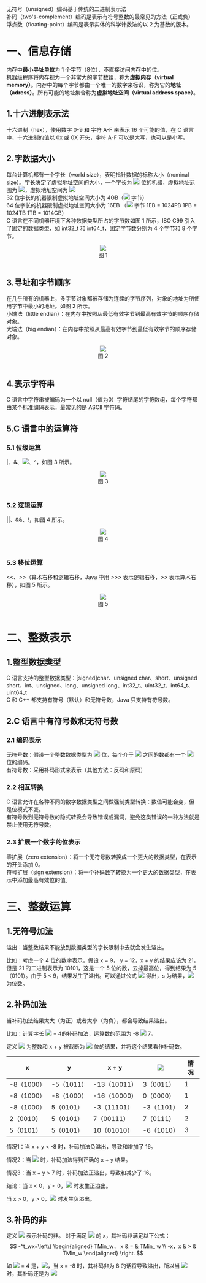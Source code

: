 无符号（unsigned）编码基于传统的二进制表示法<br/>
补码（two's-complement）编码是表示有符号整数的最常见的方法（正或负）<br/>
浮点数（floating-point）编码是表示实体的科学计数法的以 2 为基数的版本。<br/>

# 一、信息存储

内存中<strong>最小寻址单位</strong>为 1 个字节（8位），不直接访问内存中的位。<br/>
机器级程序将内存视为一个非常大的字节数组，称为<strong>虚拟内存（virtual memory）</strong>。内存中的每个字节都由一个唯一的数字来标识，称为它的<strong>地址（adress）</strong>。所有可能的地址集合称为<strong>虚拟地址空间（virtual address space）</strong>。

## 1.十六进制表示法
十六进制（hex），使用数字 0-9 和 字符 A-F 来表示 16 个可能的值，在 C 语言中，十六进制的值以 0x 或 0X 开头，字符 A-F 可以是大写，也可以是小写。 

## 2.字数据大小
每台计算机都有一个字长（world size），表明指针数据的标称大小（nominal size）。字长决定了虚拟地址空间的大小，一个字长为 <img src="https://latex.codecogs.com/gif.latex?w"/> 位的机器，虚拟地址范围为 <img src="https://latex.codecogs.com/gif.latex?0\sim2^w-1"/>，虚拟地址空间为 <img src="https://latex.codecogs.com/gif.latex?2^w"/><br/>
32 位字长的机器限制虚拟地址空间大小为 4GB（<img src="https://latex.codecogs.com/gif.latex?4\times10^9"/> 字节）<br/>
64 位字长的机器限制虚拟地址空间大小为 16EB （<img src="https://latex.codecogs.com/gif.latex?1.84\times10^9"/> 字节 1EB = 1024PB 1PB = 1024TB 1TB = 1014GB）<br/>
C 语言在不同机器环境下各种数据类型所占的字节数如图 1 所示，ISO C99 引入了固定的数据类型，如 int32_t 和 int64_t，固定字节数分别为 4 个字节和 8 个字节。<br>
<div align = "center">
    <img src="pics/0f21adce-8110-4e3a-9bbb-da3ba5ec46c7.png" /> </div>
<div align = "center"> 图 1 </div><br>

## 3.寻址和字节顺序
在几乎所有的机器上，多字节对象都被存储为连续的字节序列，对象的地址为所使用字节中最小的地址。如图 2 所示。<br/>
小端法（little endian）：在内存中按照从最低有效字节到最高有效字节的顺序存储对象。<br/>
大端法（big endian）：在内存中按照从最高有效字节到最低有效字节的顺序存储对象。<br/>
<div align = "center">
    <img src="pics/da544a4e-43b1-473a-a3e6-18ddef157f40.png" /> </div>
<div align = "center"> 图 2 </div><br>

## 4.表示字符串
C 语言中字符串被编码为一个以 null（值为0）字符结尾的字符数组，每个字符都由某个标准编码表示，最常见的是 ASCII 字符码。

## 5.C 语言中的运算符
### 5.1 位级运算
|、&、<img src="https://latex.codecogs.com/gif.latex?\sim"/>、^，如图 3 所示。
<div align = "center">
    <img src="pics/98555535-1961-4f03-ba1b-cdef50e1aaed.png" /> </div>
<div align = "center"> 图 3 </div><br>

### 5.2 逻辑运算
||、&&、!，如图 4 所示。<br/>
<div align = "center">
    <img src="pics/786273ae-85b7-4b35-8e94-58d5b518e5a1.png" /> </div>
<div align = "center"> 图 4 </div><br>

### 5.3 移位运算
<<、>>（算术右移和逻辑右移，Java 中用 >>> 表示逻辑右移，>> 表示算术右移），如图 5 所示。
<div align = "center">
    <img src="pics/a148e74e-89cf-4ced-aa38-e4cace7d6b17.png" /> </div>
<div align = "center"> 图 5 </div><br>

# 二、整数表示

## 1.整型数据类型
C 语言支持的整型数据类型：[signed]char、unsigned char、short、unsigned short、int、unsigned、long、unsigned long、int32_t、uint32_t、int64_t、uint64_t <br/>
C 和 C++ 都支持有符号（默认）和无符号数，Java 只支持有符号数。

## 2.C 语言中有符号数和无符号数
### 2.1 编码表示
无符号数：假设一个整数数据类型为 <img src="https://latex.codecogs.com/gif.latex?w"/> 位，每个介于 <img src="https://latex.codecogs.com/gif.latex?\0\sim2^w-1"/> 之间的数都有一个 <img src="https://latex.codecogs.com/gif.latex?w"/> 位的编码。<br/>
有符号数：采用补码形式来表示（其他方法：反码和原码）
### 2.2 相互转换
C 语言允许在各种不同的数字数据类型之间做强制类型转换：数值可能会变，但是位模式不变。<br/>
有符号数到无符号数的隐式转换会导致错误或漏洞，避免这类错误的一种方法就是禁止使用无符号数。
### 2.3 扩展一个数字的位表示
零扩展（zero extension）：将一个无符号数转换成一个更大的数据类型，在表示的开头添加 0。<br/>
符号扩展（sign extension）：将一个补码数字转换为一个更大的数据类型，在表示中添加最高有效位的值。


# 三、整数运算
## 1.无符号加法
溢出：当整数结果不能放到数据类型的字长限制中去就会发生溢出。

比如：考虑一个 4 位的数字表示，假设 x = 9， y = 12，x + y 的结果应该为 21，但是 21 的二进制表示为 10101，这是一个 5 位的数，去掉最高位，得到结果为 5（0101）。由于 5 < 9，结果发生了溢出。可以通过公式 <img src="https://latex.codecogs.com/gif.latex?s=x+y-2^w"/> 得出，s 为结果，<img src="https://latex.codecogs.com/gif.latex?w"/> 为位数。

## 2.补码加法
当补码加法结果太大（为正）或者太小（为负），都会导致结果溢出。

比如：计算字长 <img src="https://latex.codecogs.com/gif.latex?w"/> = 4的补码加法，运算数的范围为 -8 <img src="https://latex.codecogs.com/gif.latex?\sim"/> 7。

定义 <img src="https://latex.codecogs.com/gif.latex?x+^t_wy"/> 为整数和 x + y 被截断为 <img src="https://latex.codecogs.com/gif.latex?w"/> 位的结果，并将这个结果看作补码数。

| x | y | x + y | <img src="https://latex.codecogs.com/gif.latex?x +^t_w y"/> | 情况 |
| ---- | ---- | ---- | ---- | ---- |
| -8（1000） | -5（1011） | -13（10011） | 3（0011） | 1 |
| -8（1000） | -8（1000） | -16（10000） | 0（0000） | 1 |
| -8（1000） | 5（0101） | -3（11101） | -3（1101） | 2 |
| 2（0010） | 5（0101） | 7（00111） | 7（0111） | 2 |
| 5（0101） | 5（0101） | 10（01010） | -6（1010） | 3 |

情况1：当 x + y < -8 时，补码加法负溢出，导致和增加了 16。

情况2：当 <img src="https://latex.codecogs.com/gif.latex?-8 \le x + y < 8" /> 时，补码加法得到正确的 x + y 结果。

情况3：当 x + y > 7 时，补码加法正溢出，导致和减少了 16。 

结论：当 x < 0，y < 0，<img src="https://latex.codecogs.com/gif.latex?x +^t_w y \ge 0"/> 时发生正溢出。

当 x > 0，y > 0，<img src="https://latex.codecogs.com/gif.latex?x +^t_w y \le 0"/> 时发生负溢出。

## 3.补码的非
定义 <img src="https://latex.codecogs.com/gif.latex?-^t_wx "/> 表示补码的非。
对于满足 <img src="https://latex.codecogs.com/gif.latex?TMin_w \le x \le TMax_w"/> 的 x，其补码非满足以下公式：
$$ -^t_wx=\left\{
\begin{aligned}
TMin_w， x & = & TMin_ w \\
-x，x & > & TMin_w 
\end{aligned}
\right.
$$

如 <img src="https://latex.codecogs.com/gif.latex?w "/> = 4 是，<img src="https://latex.codecogs.com/gif.latex?-8 \le x < 8" />，当 x = -8 时，其补码非为 8 的话将导致溢出，所以当 <img src="https://latex.codecogs.com/gif.latex?x = TMin_w"/> 时，其补码还是为 <img src="https://latex.codecogs.com/gif.latex?TMin_w"/>